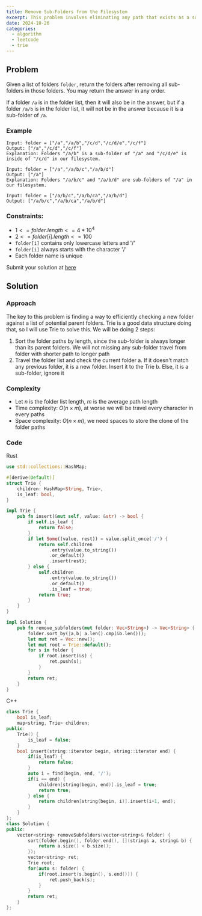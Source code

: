 ```yaml
---
title: Remove Sub-Folders from the Filesystem
excerpt: This problem involves eliminating any path that exists as a sub-folder within another path. In this post, I'll walk through my approach to solve this problem using a Trie
date: 2024-10-26
categories:
  - algorithm
  - leetcode
  - trie
---
```


## Problem

Given a list of folders `folder`, return the folders after removing all sub-folders in those folders. You may return the answer in any order.

If a folder `/a` is in the folder list, then it will also be in the answer, but if a folder `/a/b` is in the folder list, it will not be in the answer because it is a sub-folder of `/a`.

### Example

```
Input: folder = ["/a","/a/b","/c/d","/c/d/e","/c/f"]
Output: ["/a","/c/d","/c/f"]
Explanation: Folders "/a/b" is a sub-folder of "/a" and "/c/d/e" is inside of "/c/d" in our filesystem.
```

```
Input: folder = ["/a","/a/b/c","/a/b/d"]
Output: ["/a"]
Explanation: Folders "/a/b/c" and "/a/b/d" are sub-folders of "/a" in our filesystem.
```

```
Input: folder = ["/a/b/c","/a/b/ca","/a/b/d"]
Output: ["/a/b/c","/a/b/ca","/a/b/d"]
```

### Constraints:

- $1 <= folder.length <= 4 * 10^4$
- $2 <= folder[i].length <= 100$
- `folder[i]` contains only lowercase letters and '/'
- `folder[i]` always starts with the character '/'
- Each folder name is unique

Submit your solution at [here](https://leetcode.com/problems/remove-sub-folders-from-the-filesystem/)

## Solution

### Approach

The key to this problem is finding a way to efficiently checking a new folder against a list of potential parent folders.
Trie is a good data structure doing that, so I will use Trie to solve this.
We will be doing 2 steps:

1. Sort the folder paths by length, since the sub-folder is always longer than its parent folders. We will not missing any sub-folder travel from folder with shorter path to longer path
2. Travel the folder list and check the current folder
   a. If it doesn't match any previous folder, it is a new folder. Insert it to the Trie
   b. Else, it is a sub-folder, ignore it

### Complexity

- Let $n$ is the folder list length, $m$ is the average path length
- Time complexity: $O(n \times m)$, at worse we will be travel every character in every paths
- Space complexity: $O(n \times m)$, we need spaces to store the clone of the folder paths

### Code

Rust

```rust
use std::collections::HashMap;

#[derive(Default)]
struct Trie {
    children: HashMap<String, Trie>,
    is_leaf: bool,
}

impl Trie {
    pub fn insert(&mut self, value: &str) -> bool {
        if self.is_leaf {
            return false;
        }
        if let Some((value, rest)) = value.split_once('/') {
            return self.children
                .entry(value.to_string())
                .or_default()
                .insert(rest);
        } else {
            self.children
                .entry(value.to_string())
                .or_default()
                .is_leaf = true;
            return true;
        }
    }
}

impl Solution {
    pub fn remove_subfolders(mut folder: Vec<String>) -> Vec<String> {
        folder.sort_by(|a,b| a.len().cmp(&b.len()));
        let mut ret = Vec::new();
        let mut root = Trie::default();
        for s in folder {
            if root.insert(&s) {
                ret.push(s);
            }
        }
        return ret;
    }
}
```

C++

```cpp
class Trie {
    bool is_leaf;
    map<string, Trie> children;
public:
    Trie() {
        is_leaf = false;
    }
    bool insert(string::iterator begin, string::iterator end) {
        if(is_leaf) {
            return false;
        }
        auto i = find(begin, end, '/');
        if(i == end) {
            children[string(begin, end)].is_leaf = true;
            return true;
        } else {
            return children[string(begin, i)].insert(i+1, end);
        }
    }
};
class Solution {
public:
    vector<string> removeSubfolders(vector<string>& folder) {
        sort(folder.begin(), folder.end(), [](string& a, string& b) {
            return a.size() < b.size();
        });
        vector<string> ret;
        Trie root;
        for(auto s: folder) {
            if(root.insert(s.begin(), s.end())) {
                ret.push_back(s);
            }
        }
        return ret;
    }
};
```
